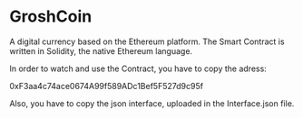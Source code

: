 # GroshCoin

A digital currency based on the Ethereum platform. The Smart Contract is written in Solidity, the native Ethereum language.

In order to watch and use the Contract, you have to copy the adress:

0xF3aa4c74ace0674A99f589ADc1Bef5F527d9c95f

Also, you have to copy the json interface, uploaded in the Interface.json file.
